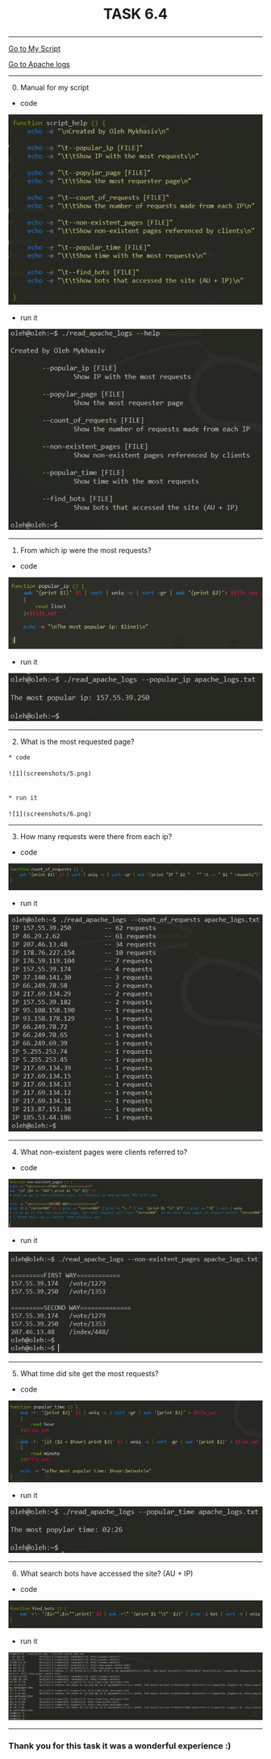 # <p align="center"> __TASK 6.4__ </p>

---
<a href="files/read_apache_logs" download>Go to My Script</a>

<a href="files/apache_logs.txt" download>Go to Apache logs</a>

---

0. Manual for my script

  * code

  ![1](screenshots/1.png)


  * run it

  ![1](screenshots/2.png)

---

1. From which ip were the most requests?

  * code

  ![1](screenshots/3.png)


  * run it

  ![1](screenshots/4.png)

  ---

  2. What is the most requested page?

    * code

    ![1](screenshots/5.png)


    * run it

    ![1](screenshots/6.png)

---

3. How many requests were there from each ip?

  * code

  ![1](screenshots/7.png)


  * run it

  ![1](screenshots/8.png)

---

4. What non-existent pages were clients referred to?

  * code

  ![1](screenshots/9.png)


  * run it

  ![1](screenshots/10.png)

---

5. What time did site get the most requests?

  * code

  ![1](screenshots/11.png)


  * run it

  ![1](screenshots/12.png)

---

6. What search bots have accessed the site? (AU + IP)

  * code

  ![1](screenshots/13.png)


  * run it

  ![1](screenshots/14.png)

---

### Thank you for this task it was a wonderful experience :)
